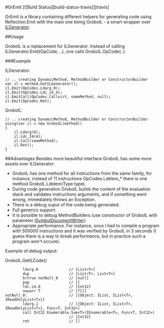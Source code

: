 #GrEmit [![Build Status][build-status-travis]][travis]

GrEmit is a library containing different helpers for generating code using Reflection.Emit with the main one being GroboIL - a smart wrapper over [ILGenerator](http://msdn.microsoft.com/en-us/library/system.reflection.emit.ilgenerator.aspx).

##Usage

GroboIL is a replacement for ILGenerator. Instead of calling ILGenerator.Emit(OpCode, ..), one calls GroboIL.OpCode(..).

###Example

ILGenerator:
```
// .. creating DynamicMethod, MethodBuilder or ConstructorBuilder
var il = method.GetILGenerator();
il.Emit(OpCodes.Ldarg_0);
il.Emit(OpCodes.Ldc_i4_4);
il.EmitCall(OpCodes.Callvirt, someMethod, null);
il.Emit(OpCodes.Ret);
```
GroboIL:
```
// .. creating DynamicMethod, MethodBuilder or ConstructorBuilder
using(var il = new GroboIL(method))
{
    il.Ldarg(0);
    il.Ldc_I4(4);
    il.Call(someMethod);
    il.Ret();
}
```

##Advantages
Besides more beautiful interface GroboIL has some more assets over ILGenerator:
 - GroboIL has one method for all instructions from the same family, for instance, instead of 11 instructions OpCodes.Ldelem_* there is one method GroboIL.Ldelem(Type type).
 - During code generation GroboIL builds the content of the evaluation stack and validates instructions arguments, and if something went wrong, immediately throws an Exception.
 - There is a debug ouput of the code being generated.
 - Full generics support.
 - It is possible to debug MethodBuilders (use constructor of GroboIL with parameter [ISymbolDocumentWriter](http://msdn.microsoft.com/en-us/library/system.diagnostics.symbolstore.isymboldocumentwriter.aspx)).
 - Appropriate performance. For instance, once I had to compile a program with 500000 instructions and it was verified by GroboIL in 3 seconds (I guess there is a way to break performance, but in practice such a program won't occure).

Example of debug output:

GroboIL.GetILCode()
```
        ldarg.0              // [List<T>]
        dup                  // [List<T>, List<T>]
        brtrue notNull_0     // [null]
        pop                  // []
        ldc.i4.0             // [Int32]
        newarr T             // [T[]]
notNull_0:                   // [{Object: IList, IList<T>, IReadOnlyList<T>}]
        ldarg.1              // [{Object: IList, IList<T>, IReadOnlyList<T>}, Func<T, Int32>]
        call Int32 Enumerable.Sum<T>(IEnumerable<T>, Func<T, Int32>)
                             // [Int32]
        ret                  // []
```